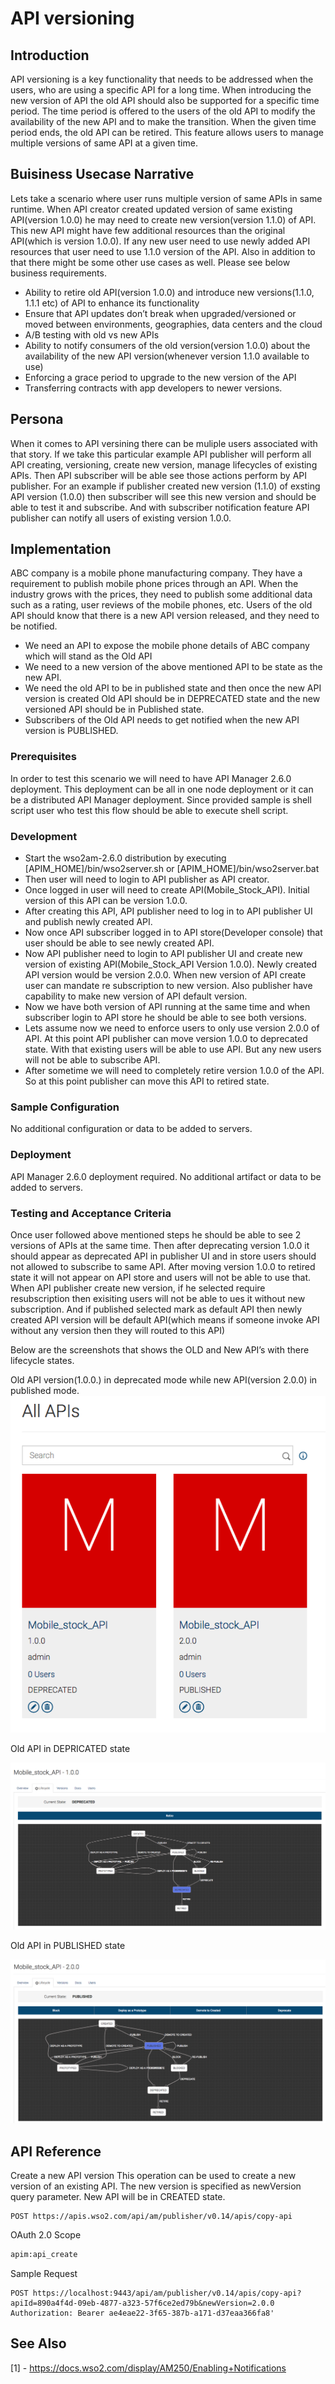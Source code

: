 # API versioning
## Introduction
API versioning is a key functionality that needs to be addressed when the users, who are using a specific API for a long time. When introducing the new version of API the old API should also be supported for a specific time period. The time period is offered to the users of the old API to modify the availability of the new API and to make the transition. When the given time period ends, the old API can be retired. This feature allows users to manage multiple versions of same API at a given time.

## Buisiness Usecase Narrative
Lets take a scenario where user runs multiple version of same APIs in same runtime. When API creator created updated version of same existing API(version 1.0.0) he may need to create new version(version 1.1.0) of API. This new API might have few additional resources than the original API(which is version 1.0.0). If any new user need to use newly added API resources that user need to use 1.1.0 version of the API. Also in addition to that there might be some other use cases as well. Please see below business requirements. 
* Ability to retire old API(version 1.0.0) and introduce new versions(1.1.0, 1.1.1 etc) of API to enhance its functionality
* Ensure that API updates don’t break when upgraded/versioned or moved between environments, geographies, data centers and the cloud
* A/B testing with old vs new APIs
* Ability to notify consumers of the old version(version 1.0.0) about the availability of the new API version(whenever version 1.1.0 available to use)
* Enforcing a grace period to upgrade to the new version of the API
* Transferring contracts with app developers to newer versions.

## Persona
When it comes to API versining there can be muliple users associated with that story. If we take this particular example API publisher will perform all API creating, versioning, create new version, manage lifecycles of existing APIs. Then API subscriber will be able see those actions perform by API publisher. For an example if publisher created new version (1.1.0) of exsting API version (1.0.0) then subscriber will see this new version and should be able to test it and subscribe. And with subscriber notification feature API publisher can notify all users of existing version 1.0.0.

## Implementation
ABC company is a mobile phone manufacturing company. They have a requirement to publish mobile phone prices through an API. When the industry grows with the prices, they need to publish some additional data such as a rating, user reviews of the mobile phones, etc. Users of the old API should know that there is a new API version released, and they need to be notified.
* We need an API to expose the mobile phone details of ABC company which will stand as the Old API
* We need to a new version of the above mentioned API to be state as the new API.
* We need the old API to be in published state and then once the new API version is created Old API should be in DEPRECATED state and the new versioned API should be in Published state.
* Subscribers of the Old API needs to get notified when the new API version is PUBLISHED.

### Prerequisites
In order to test this scenario we will need to have API Manager 2.6.0 deployment. This deployment can be all in one node deployment or it can be a distributed API Manager deployment. Since provided sample is shell script user who test this flow should be able to execute shell script.

### Development 
* Start the wso2am-2.6.0 distribution by executing [APIM_HOME]/bin/wso2server.sh or [APIM_HOME]/bin/wso2server.bat
* Then user will need to login to API publisher as API creator.
* Once logged in user will need to create API(Mobile_Stock_API). Initial version of this API can be version 1.0.0.
* After creating this API, API publisher need to log in to API publisher UI and publish newly created API.
* Now once API subscriber logged in to API store(Developer console) that user should be able to see newly created API.
* Now API publisher need to login to API publisher UI and create new version of existing API(Mobile_Stock_API Version 1.0.0). Newly created API version would be version 2.0.0. When new version of API create user can mandate re subscription to new version. Also publisher have capability to make new version of API default version.
* Now we have both version of API running at the same time and when subscriber login to API store he should be able to see both versions.
* Lets assume now we need to enforce users to only use version 2.0.0 of API. At this point API publisher can move version 1.0.0 to deprecated state. With that existing users will be able to use API. But any new users will not be able to subscribe API.
* After sometime we will need to completely retire version 1.0.0 of the API. So at this point publisher can move this API to retired state.

### Sample Configuration
No additional configuration or data to be added to servers.

### Deployment
API Manager 2.6.0 deployment required. No additional artifact or data to be added to servers.

### Testing and Acceptance Criteria
Once user followed above mentioned steps he should be able to see 2 versions of APIs at the same time. Then after deprecating version 1.0.0 it should appear as deprecated API in publisher UI and in store users should not allowed to subscribe to same API. After moving version 1.0.0 to retired state it will not appear on API store and users will not be able to use that.
When API publisher create new version, if he selected require resubscription then exisiting users will not be able to ues it without new subscription. And if published selected mark as default API then newly created API version will be default API(which means if someone invoke API without any version then they will routed to this API)

Below are the screenshots that shows the OLD and New API’s with there lifecycle states.

Old API version(1.0.0.) in deprecated mode while new API(version 2.0.0) in published mode.
![](images/image_0.png)

Old API in DEPRICATED state

![](images/image_1.png)

Old API in PUBLISHED state

![](images/image_2.png)

## API Reference
Create a new API version
This operation can be used to create a new version of an existing API. The new version is specified as newVersion query parameter. New API will be in CREATED state.
```curl 
POST https://apis.wso2.com/api/am/publisher/v0.14/apis/copy-api
```

OAuth 2.0 Scope
```sh 
apim:api_create
```

Sample Request 
```curl
POST https://localhost:9443/api/am/publisher/v0.14/apis/copy-api?apiId=890a4f4d-09eb-4877-a323-57f6ce2ed79b&newVersion=2.0.0 Authorization: Bearer ae4eae22-3f65-387b-a171-d37eaa366fa8'
```

## See Also
[1] - https://docs.wso2.com/display/AM250/Enabling+Notifications


